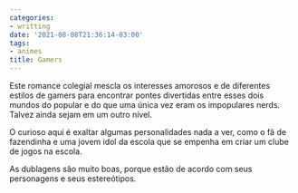 ```yaml
---
categories:
- writting
date: '2021-08-08T21:36:14-03:00'
tags:
- animes
title: Gamers
---
```


Este romance colegial mescla os interesses amorosos e de diferentes estilos de gamers para encontrar pontes divertidas entre esses dois mundos do popular e do que uma única vez eram os impopulares nerds. Talvez ainda sejam em um outro nível.

O curioso aqui é exaltar algumas personalidades nada a ver, como o fã de fazendinha e uma jovem idol da escola que se empenha em criar um clube de jogos na escola.

As dublagens são muito boas, porque estão de acordo com seus personagens e seus estereótipos.